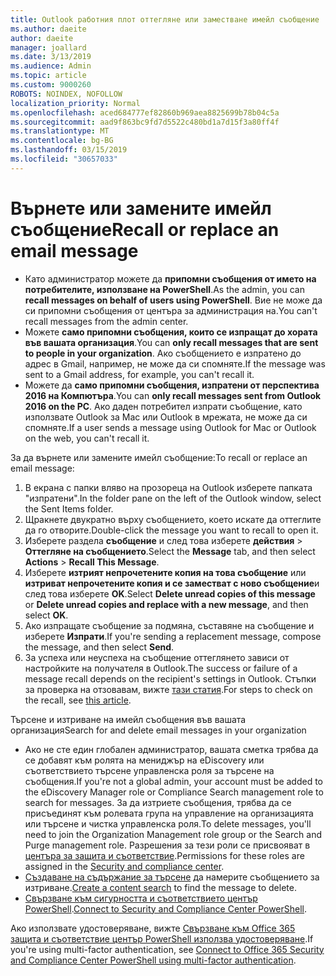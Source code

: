 ```yaml
---
title: Outlook работния плот оттегляне или заместване имейл съобщение
ms.author: daeite
author: daeite
manager: joallard
ms.date: 3/13/2019
ms.audience: Admin
ms.topic: article
ms.custom: 9000260
ROBOTS: NOINDEX, NOFOLLOW
localization_priority: Normal
ms.openlocfilehash: aced684777ef82860b969aea8825699b78b04c5a
ms.sourcegitcommit: aad9f863bc9fd7d5522c480bd1a7d15f3a80ff4f
ms.translationtype: MT
ms.contentlocale: bg-BG
ms.lasthandoff: 03/15/2019
ms.locfileid: "30657033"
---
```

# <a name="recall-or-replace-an-email-message"></a><span data-ttu-id="66ffd-102">Върнете или замените имейл съобщение</span><span class="sxs-lookup"><span data-stu-id="66ffd-102">Recall or replace an email message</span></span>

- <span data-ttu-id="66ffd-103">Като администратор можете да **припомни съобщения от името на потребителите, използване на PowerShell**.</span><span class="sxs-lookup"><span data-stu-id="66ffd-103">As the admin, you can **recall messages on behalf of users using PowerShell**.</span></span> <span data-ttu-id="66ffd-104">Вие не може да си припомни съобщения от центъра за администрация на.</span><span class="sxs-lookup"><span data-stu-id="66ffd-104">You can't recall messages from the admin center.</span></span>
- <span data-ttu-id="66ffd-105">Можете **само припомни съобщения, които се изпращат до хората във вашата организация**.</span><span class="sxs-lookup"><span data-stu-id="66ffd-105">You can **only recall messages that are sent to people in your organization**.</span></span> <span data-ttu-id="66ffd-106">Ако съобщението е изпратено до адрес в Gmail, например, не може да си спомняте.</span><span class="sxs-lookup"><span data-stu-id="66ffd-106">If the message was sent to a Gmail address, for example, you can't recall it.</span></span>
- <span data-ttu-id="66ffd-107">Можете да **само припомни съобщения, изпратени от перспектива 2016 на Компютъра**.</span><span class="sxs-lookup"><span data-stu-id="66ffd-107">You can **only recall messages sent from Outlook 2016 on the PC**.</span></span> <span data-ttu-id="66ffd-108">Ако даден потребител изпрати съобщение, като използвате Outlook за Mac или Outlook в мрежата, не може да си спомняте.</span><span class="sxs-lookup"><span data-stu-id="66ffd-108">If a user sends a message using Outlook for Mac or Outlook on the web, you can't recall it.</span></span>

<span data-ttu-id="66ffd-109">За да върнете или замените имейл съобщение:</span><span class="sxs-lookup"><span data-stu-id="66ffd-109">To recall or replace an email message:</span></span>

1. <span data-ttu-id="66ffd-110">В екрана с папки вляво на прозореца на Outlook изберете папката "изпратени".</span><span class="sxs-lookup"><span data-stu-id="66ffd-110">In the folder pane on the left of the Outlook window, select the Sent Items folder.</span></span>
1. <span data-ttu-id="66ffd-111">Щракнете двукратно върху съобщението, което искате да оттеглите да го отворите.</span><span class="sxs-lookup"><span data-stu-id="66ffd-111">Double-click the message you want to recall to open it.</span></span>
1. <span data-ttu-id="66ffd-112">Изберете раздела **съобщение** и след това изберете **действия** > **Оттегляне на съобщението**.</span><span class="sxs-lookup"><span data-stu-id="66ffd-112">Select the **Message** tab, and then select **Actions** > **Recall This Message**.</span></span>
1. <span data-ttu-id="66ffd-113">Изберете **изтрият непрочетените копия на това съобщение** или **изтриват непрочетените копия и се заместват с ново съобщение**и след това изберете **OK**.</span><span class="sxs-lookup"><span data-stu-id="66ffd-113">Select **Delete unread copies of this message** or **Delete unread copies and replace with a new message**, and then select **OK**.</span></span>
1. <span data-ttu-id="66ffd-114">Ако изпращате съобщение за подмяна, съставяне на съобщение и изберете **Изпрати**.</span><span class="sxs-lookup"><span data-stu-id="66ffd-114">If you're sending a replacement message, compose the message, and then select **Send**.</span></span>
1. <span data-ttu-id="66ffd-115">За успеха или неуспеха на съобщение оттеглянето зависи от настройките на получателя в Outlook.</span><span class="sxs-lookup"><span data-stu-id="66ffd-115">The success or failure of a message recall depends on the recipient's settings in Outlook.</span></span> <span data-ttu-id="66ffd-116">Стъпки за проверка на отзовавам, вижте [тази статия](https://support.office.com/article/35027f88-d655-4554-b4f8-6c0729a723a0).</span><span class="sxs-lookup"><span data-stu-id="66ffd-116">For steps to check on the recall, see [this article](https://support.office.com/article/35027f88-d655-4554-b4f8-6c0729a723a0).</span></span>

<span data-ttu-id="66ffd-117">Търсене и изтриване на имейл съобщения във вашата организация</span><span class="sxs-lookup"><span data-stu-id="66ffd-117">Search for and delete email messages in your organization</span></span>

- <span data-ttu-id="66ffd-118">Ако не сте един глобален администратор, вашата сметка трябва да се добавят към ролята на мениджър на eDiscovery или съответствието търсене управленска роля за търсене на съобщения.</span><span class="sxs-lookup"><span data-stu-id="66ffd-118">If you're not a global admin, your account must be added to the eDiscovery Manager role or Compliance Search management role to search for messages.</span></span> <span data-ttu-id="66ffd-119">За да изтриете съобщения, трябва да се присъединят към ролевата група на управление на организацията или търсене и чистка управленска роля.</span><span class="sxs-lookup"><span data-stu-id="66ffd-119">To delete messages, you'll need to join the Organization Management role group or the Search and Purge management role.</span></span> <span data-ttu-id="66ffd-120">Разрешения за тези роли се присвояват в [центъра за защита и съответствие](https://go.microsoft.com/fwlink/?linkid=2083731).</span><span class="sxs-lookup"><span data-stu-id="66ffd-120">Permissions for these roles are assigned in the [Security and compliance center](https://go.microsoft.com/fwlink/?linkid=2083731).</span></span>
- <span data-ttu-id="66ffd-121">[Създаване на съдържание за търсене](https://docs.microsoft.com/office365/securitycompliance/content-search) да намерите съобщението за изтриване.</span><span class="sxs-lookup"><span data-stu-id="66ffd-121">[Create a content search](https://docs.microsoft.com/office365/securitycompliance/content-search) to find the message to delete.</span></span>
- <span data-ttu-id="66ffd-122">[Свързване към сигурността и съответствието център PowerShell](https://docs.microsoft.com/powershell/exchange/office-365-scc/connect-to-scc-powershell/connect-to-scc-powershell?view=exchange-ps).</span><span class="sxs-lookup"><span data-stu-id="66ffd-122">[Connect to Security and Compliance Center PowerShell](https://docs.microsoft.com/powershell/exchange/office-365-scc/connect-to-scc-powershell/connect-to-scc-powershell?view=exchange-ps).</span></span>

<span data-ttu-id="66ffd-123">Ако използвате удостоверяване, вижте [Свързване към Office 365 защита и съответствие център PowerShell използва удостоверяване](https://docs.microsoft.com/powershell/exchange/office-365-scc/connect-to-scc-powershell/mfa-connect-to-scc-powershell?view=exchange-ps).</span><span class="sxs-lookup"><span data-stu-id="66ffd-123">If you're using multi-factor authentication, see [Connect to Office 365 Security and Compliance Center PowerShell using multi-factor authentication](https://docs.microsoft.com/powershell/exchange/office-365-scc/connect-to-scc-powershell/mfa-connect-to-scc-powershell?view=exchange-ps).</span></span>